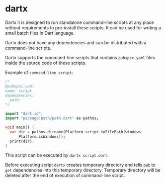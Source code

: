 dartx
==========

Dartx it is designed to run standalone command-line scripts at any place without requirements to pre-install these scripts. It can be used for writing a small batch files in Dart language.

Dartx does not have any dependencies and can be distributed with a command-line scripts.

Dartx supports the command-line scripts that contains `pubspec.yaml` files inside the source code of these scripts.

Example of `command-line script`:

```dart
/*
@pubspec.yaml
name: script
dependencies:
  path:
*/

import "dart:io";
import "package:path/path.dart" as pathos;

void main() {
  var dir = pathos.dirname(Platform.script.toFilePath(windows:
      Platform.isWindows));
  print(dir);
}
```

This script can be executed by `dartx script.dart`.

Before executing script `dartx` creates temporary directory and tells `pub` to `get` dependencies into this temporary directory. 
Temporary directory will be deleted after the end of execution of command-line script. 

